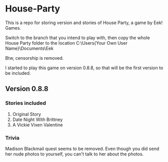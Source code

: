 # House-Party
This is a repo for storing version and stories of House Party, a game by Eek! Games.

Switch to the branch that you intend to play with, then copy the whole House Party folder to the location C:\Users\{Your Own User Name}\Documents\Eek

Btw, censorship is removed.

I started to play this game on version 0.8.8, so that will be the first version to be included.

## Version 0.8.8
### Stories included
1. Original Story
2. Date Night With Brittney
3. A Vickie Vixen Valentine

### Trivia
  Madison Blackmail quest seems to be removed. Even though you did send her nude photos to yourself, you can't talk to her about the photos.
